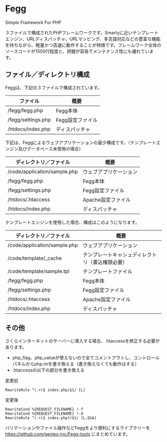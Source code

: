 Fegg
====
Simple Framework For PHP

３ファイルで構成されたPHPフレームワークです。Smartyに近いテンプレートエンジン、URLディスパッチャ、URLマッピング、多言語対応などの豊富な機能を持ちながら、軽量かつ高速に動作することが特徴です。フレームワーク全体のソースコードが1500行程度と、把握が容易でメンテナンス性にも優れています。

ファイル／ディレクトリ構成
----
Feggは、下記の３ファイルで構成されています。

|ファイル|概要|
|---|---|
|/fegg/fegg.php|Fegg本体|
|/fegg/settings.php|Fegg設定ファイル|
|/htdocs/index.php|ディスパッチャ|

下記は、Feggによるウェブアプリケーションの最少構成です。（テンプレートエンジン及びデータベース未使用の場合）

|ディレクトリ／ファイル|概要|
|---|---|
|/code/application/sample.php|ウェブアプリケーション|
|/fegg/fegg.php|Fegg本体|
|/fegg/settings.php|Fegg設定ファイル|
|/htdocs/.htaccess|Apache設定ファイル|
|/htdocs/index.php|ディスパッチャ|

テンプレートエンジンを使用した場合、構成はこのようになります。

|ディレクトリ／ファイル|概要|
|---|---|
|/code/application/sample.php|ウェブアプリケーション|
|/code/template/_cache|テンプレートキャシュディレクトリ（書込権限必要）|
|/code/template/sample.tpl|テンプレートファイル|
|/fegg/fegg.php|Fegg本体|
|/fegg/settings.php|Fegg設定ファイル|
|/htdocs/.htaccess|Apache設定ファイル|
|/htdocs/index.php|ディスパッチャ|

その他
----
さくらインターネットのサーバーに導入する場合、.htaccessを修正する必要があります。
- php_flag、php_valueが使えないので全てコメントアウトし、コントロールパネルからphp.iniを書き換える（書き換えなくても動作はする）
- .htaccessの以下の部分を書き換える

変更前
```
RewriteRule ^(.+)$ index.php/$1/ [L]
```
変更後
```
RewriteCond %{REQUEST_FILENAME} !-f
RewriteCond %{REQUEST_FILENAME} !-d
RewriteRule ^(.+)$ index.php?/$1/ [L,QSA]
```


バリデーションやファイル操作などFeggをより便利にするライブラリーを https://github.com/genies-inc/Fegg-tools にまとめています。

